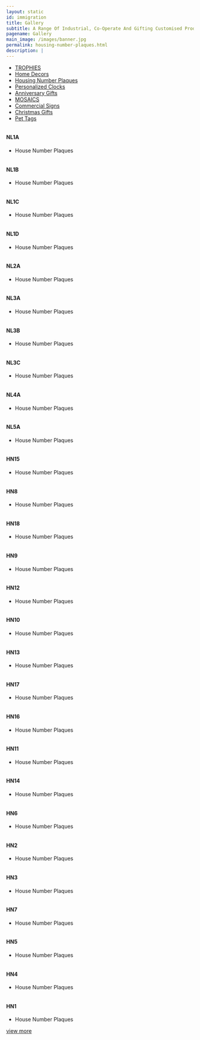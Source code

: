 ```yaml
---
layout: static
id: immigration
title: Gallery
subtitle: A Range Of Industrial, Co-Operate And Gifting Customised Products
pagename: Gallery
main_image: /images/banner.jpg
permalink: housing-number-plaques.html
description: |
---
```

<div class="wpsuptr-standard-row">
   <div class="container">
      <div class="portfolio-content">
         <div class="portfolio-filter-wrap text-center">
            <ul class="filter_tag">
               <li><a href="trophies.html" >TROPHIES</a></li>
               <li><a href="/homedecors.html" >Home Decors</a></li>
               <li class="active"><a href="/housing-number-plaques.html" >Housing Number Plaques</a></li>
               <li><a href="/personalized-clocks.html" >Personalized Clocks</a></li>
               <li><a href="/anniversary.html" >Anniversary Gifts</a></li>
               <li><a href="/mosaics.html" >MOSAICS</a></li>
               <li><a href="/commercialsign.html" >Commercial Signs</a></li>
               <li><a href="/christmasgift.html" >Christmas Gifts</a></li>
               <li><a href="/pettags.html" >Pet Tags</a></li>
            </ul>
         </div>
         <div
            class="portfolio portfolio-gutter portfolio-style-2 portfolio-masonry portfolio-not-full portfolio-4-column wrap-div">
            <div class="portfolio-item fwdcategories">
                <div class="portfolio-item-content">
                   <div class="item-thumbnail">
                      <a class="example-image-link"  >
                      <img class="example-image" src="images/portfolio/fwdcategories/HOUSING NUMBER PLAQUES/small/NL1A.jpg" alt=""/>
                      </a>
                      <a href="images/portfolio/fwdcategories/HOUSING NUMBER PLAQUES/NL1A.jpg"  data-lightbox="example-set" data-title="" class="button" data-motafobox="roadtrip"><i class="ti-zoom-in"></i></a>
                   </div>
                   <div class="portfolio-description">
                      <h4>NL1A</h4>
                      <ul class="portfolio-category">
                         <li>House Number Plaques</li>
                      </ul>
                   </div>
                </div>
             </div>
             <div class="portfolio-item fwdcategories">
                <div class="portfolio-item-content">
                   <div class="item-thumbnail">
                      <a class="example-image-link"  >
                      <img class="example-image" src="images/portfolio/fwdcategories/HOUSING NUMBER PLAQUES/small/NL1B.jpg" alt=""/>
                      </a>
                      <a href="images/portfolio/fwdcategories/HOUSING NUMBER PLAQUES/NL1B.jpg"  data-lightbox="example-set" data-title="" class="button" data-motafobox="roadtrip"><i class="ti-zoom-in"></i></a>
                   </div>
                   <div class="portfolio-description">
                      <h4>NL1B</h4>
                      <ul class="portfolio-category">
                         <li>House Number Plaques</li>
                      </ul>
                   </div>
                </div>
             </div>
             <div class="portfolio-item fwdcategories">
                <div class="portfolio-item-content">
                   <div class="item-thumbnail">
                      <a class="example-image-link"  >
                      <img class="example-image" src="images/portfolio/fwdcategories/HOUSING NUMBER PLAQUES/small/NL1C.jpg" alt=""/>
                      </a>
                      <a href="images/portfolio/fwdcategories/HOUSING NUMBER PLAQUES/NL1C.jpg"  data-lightbox="example-set" data-title="" class="button" data-motafobox="roadtrip"><i class="ti-zoom-in"></i></a>
                   </div>
                   <div class="portfolio-description">
                      <h4>NL1C</h4>
                      <ul class="portfolio-category">
                         <li>House Number Plaques</li>
                      </ul>
                   </div>
                </div>
             </div>
             <div class="portfolio-item fwdcategories">
                <div class="portfolio-item-content">
                   <div class="item-thumbnail">
                      <a class="example-image-link"  >
                      <img class="example-image" src="images/portfolio/fwdcategories/HOUSING NUMBER PLAQUES/small/NL1D.jpg" alt=""/>
                      </a>
                      <a href="images/portfolio/fwdcategories/HOUSING NUMBER PLAQUES/NL1D.jpg"  data-lightbox="example-set" data-title="" class="button" data-motafobox="roadtrip"><i class="ti-zoom-in"></i></a>
                   </div>
                   <div class="portfolio-description">
                      <h4>NL1D</h4>
                      <ul class="portfolio-category">
                         <li>House Number Plaques</li>
                      </ul>
                   </div>
                </div>
             </div>
             <div class="portfolio-item fwdcategories">
                <div class="portfolio-item-content">
                   <div class="item-thumbnail">
                      <a class="example-image-link"  >
                      <img class="example-image" src="images/portfolio/fwdcategories/HOUSING NUMBER PLAQUES/small/NL2A.JPG" alt=""/>
                      </a>
                      <a href="images/portfolio/fwdcategories/HOUSING NUMBER PLAQUES/NL2A.JPG"  data-lightbox="example-set" data-title="" class="button" data-motafobox="roadtrip"><i class="ti-zoom-in"></i></a>
                   </div>
                   <div class="portfolio-description">
                      <h4>NL2A</h4>
                      <ul class="portfolio-category">
                         <li>House Number Plaques</li>
                      </ul>
                   </div>
                </div>
             </div>
             <div class="portfolio-item fwdcategories">
                <div class="portfolio-item-content">
                   <div class="item-thumbnail">
                      <a class="example-image-link"  >
                      <img class="example-image" src="images/portfolio/fwdcategories/HOUSING NUMBER PLAQUES/small/NL3A.jpg" alt=""/>
                      </a>
                      <a href="images/portfolio/fwdcategories/HOUSING NUMBER PLAQUES/NL3A.jpg"  data-lightbox="example-set" data-title="" class="button" data-motafobox="roadtrip"><i class="ti-zoom-in"></i></a>
                   </div>
                   <div class="portfolio-description">
                      <h4>NL3A</h4>
                      <ul class="portfolio-category">
                         <li>House Number Plaques</li>
                      </ul>
                   </div>
                </div>
             </div>
             <div class="portfolio-item fwdcategories">
                <div class="portfolio-item-content">
                   <div class="item-thumbnail">
                      <a class="example-image-link"  >
                      <img class="example-image" src="images/portfolio/fwdcategories/HOUSING NUMBER PLAQUES/small/NL3B.jpg" alt=""/>
                      </a>
                      <a href="images/portfolio/fwdcategories/HOUSING NUMBER PLAQUES/NL3B.jpg"  data-lightbox="example-set" data-title="" class="button" data-motafobox="roadtrip"><i class="ti-zoom-in"></i></a>
                   </div>
                   <div class="portfolio-description">
                      <h4>NL3B</h4>
                      <ul class="portfolio-category">
                         <li>House Number Plaques</li>
                      </ul>
                   </div>
                </div>
             </div>
             <div class="portfolio-item fwdcategories">
                <div class="portfolio-item-content">
                   <div class="item-thumbnail">
                      <a class="example-image-link"  >
                      <img class="example-image" src="images/portfolio/fwdcategories/HOUSING NUMBER PLAQUES/small/NL3C.jpg" alt=""/>
                      </a>
                      <a href="images/portfolio/fwdcategories/HOUSING NUMBER PLAQUES/NL3C.jpg"  data-lightbox="example-set" data-title="" class="button" data-motafobox="roadtrip"><i class="ti-zoom-in"></i></a>
                   </div>
                   <div class="portfolio-description">
                      <h4>NL3C</h4>
                      <ul class="portfolio-category">
                         <li>House Number Plaques</li>
                      </ul>
                   </div>
                </div>
             </div>
             <div class="portfolio-item fwdcategories">
                <div class="portfolio-item-content">
                   <div class="item-thumbnail">
                      <a class="example-image-link"  >
                      <img class="example-image" src="images/portfolio/fwdcategories/HOUSING NUMBER PLAQUES/small/NL4A.jpg" alt=""/>
                      </a>
                      <a href="images/portfolio/fwdcategories/HOUSING NUMBER PLAQUES/NL4A.jpg"  data-lightbox="example-set" data-title="" class="button" data-motafobox="roadtrip"><i class="ti-zoom-in"></i></a>
                   </div>
                   <div class="portfolio-description">
                      <h4>NL4A</h4>
                      <ul class="portfolio-category">
                         <li>House Number Plaques</li>
                      </ul>
                   </div>
                </div>
             </div>
             <div class="portfolio-item fwdcategories">
                <div class="portfolio-item-content">
                   <div class="item-thumbnail">
                      <a class="example-image-link"  >
                      <img class="example-image" src="images/portfolio/fwdcategories/HOUSING NUMBER PLAQUES/small/NL5A.jpg" alt=""/>
                      </a>
                      <a href="images/portfolio/fwdcategories/HOUSING NUMBER PLAQUES/NL5A.jpg"  data-lightbox="example-set" data-title="" class="button" data-motafobox="roadtrip"><i class="ti-zoom-in"></i></a>
                   </div>
                   <div class="portfolio-description">
                      <h4>NL5A</h4>
                      <ul class="portfolio-category">
                         <li>House Number Plaques</li>
                      </ul>
                   </div>
                </div>
             </div>
            <div class="portfolio-item fwdcategories">
               <div class="portfolio-item-content">
                  <div class="item-thumbnail">
                     <a class="example-image-link"  >
                     <img class="example-image" src="images/portfolio/fwdcategories/HOUSING NUMBER PLAQUES/HN15.jpg" alt=""/>
                     </a>
                     <a href="images/portfolio/fwdcategories/HOUSING NUMBER PLAQUES/HN15.jpg"  data-lightbox="example-set" data-title="" class="button" data-motafobox="roadtrip"><i class="ti-zoom-in"></i></a>
                  </div>
                  <div class="portfolio-description">
                     <h4>HN15</h4>
                     <ul class="portfolio-category">
                        <li>House Number Plaques</li>
                     </ul>
                  </div>
               </div>
            </div>
            <div class="portfolio-item fwdcategories">
               <div class="portfolio-item-content">
                  <div class="item-thumbnail">
                     <a class="example-image-link"  >
                     <img class="example-image" src="images/portfolio/fwdcategories/HOUSING NUMBER PLAQUES/HN8.jpg" alt=""/>
                     </a>
                     <a href="images/portfolio/fwdcategories/HOUSING NUMBER PLAQUES/HN8.jpg" data-lightbox="example-set" data-title="" class="button" data-motafobox="roadtrip"><i class="ti-zoom-in"></i></a>
                  </div>
                  <div class="portfolio-description">
                     <h4>HN8</h4>
                     <ul class="portfolio-category">
                        <li>House Number Plaques</li>
                     </ul>
                  </div>
               </div>
            </div>
            <div class="portfolio-item fwdcategories">
               <div class="portfolio-item-content">
                  <div class="item-thumbnail">
                     <a class="example-image-link"  >
                     <img class="example-image" src="images/portfolio/fwdcategories/HOUSING NUMBER PLAQUES/HN18.jpg" alt=""/>
                     </a>
                     <a href="images/portfolio/fwdcategories/HOUSING NUMBER PLAQUES/HN18.jpg"  data-lightbox="example-set" data-title="" class="button" data-motafobox="roadtrip"><i class="ti-zoom-in"></i></a>
                  </div>
                  <div class="portfolio-description">
                     <h4>HN18</h4>
                     <ul class="portfolio-category">
                        <li>House Number Plaques</li>
                     </ul>
                  </div>
               </div>
            </div>
            <div class="portfolio-item fwdcategories">
               <div class="portfolio-item-content">
                  <div class="item-thumbnail">
                     <a class="example-image-link"  >
                     <img class="example-image" src="images/portfolio/fwdcategories/HOUSING NUMBER PLAQUES/HN9.jpg" alt=""/>
                     </a>
                     <a href="images/portfolio/fwdcategories/HOUSING NUMBER PLAQUES/HN9.jpg"  data-lightbox="example-set" data-title="" class="button" data-motafobox="roadtrip"><i class="ti-zoom-in"></i></a>
                  </div>
                  <div class="portfolio-description">
                     <h4>HN9</h4>
                     <ul class="portfolio-category">
                        <li>House Number Plaques</li>
                     </ul>
                  </div>
               </div>
            </div>
            <div class="portfolio-item fwdcategories hidden">
               <div class="portfolio-item-content">
                  <div class="item-thumbnail">
                     <a class="example-image-link" >
                     <img class="example-image" src="images/portfolio/fwdcategories/HOUSING NUMBER PLAQUES/HN12.jpg" alt=""/>
                     </a>
                     <a href="images/portfolio/fwdcategories/HOUSING NUMBER PLAQUES/HN12.jpg"   data-lightbox="example-set" data-title="" class="button" data-motafobox="roadtrip"><i class="ti-zoom-in"></i></a>
                  </div>
                  <div class="portfolio-description">
                     <h4>HN12</h4>
                     <ul class="portfolio-category">
                        <li>House Number Plaques</li>
                     </ul>
                  </div>
               </div>
            </div>
            <div class="portfolio-item fwdcategories">
               <div class="portfolio-item-content">
                  <div class="item-thumbnail">
                     <a class="example-image-link"  >
                     <img class="example-image" src="images/portfolio/fwdcategories/HOUSING NUMBER PLAQUES/HN10.jpg" alt=""/>
                     </a>
                     <a href="images/portfolio/fwdcategories/HOUSING NUMBER PLAQUES/HN10.jpg"  data-lightbox="example-set" data-title="" class="button" data-motafobox="roadtrip"><i class="ti-zoom-in"></i></a>
                  </div>
                  <div class="portfolio-description">
                     <h4>HN10</h4>
                     <ul class="portfolio-category">
                        <li>House Number Plaques</li>
                     </ul>
                  </div>
               </div>
            </div>
            <div class="portfolio-item fwdcategories">
               <div class="portfolio-item-content">
                  <div class="item-thumbnail">
                     <a class="example-image-link" >
                     <img class="example-image" src="images/portfolio/fwdcategories/HOUSING NUMBER PLAQUES/HN13.jpg" alt=""/>
                     </a>
                     <a href="images/portfolio/fwdcategories/HOUSING NUMBER PLAQUES/HN13.jpg"   data-lightbox="example-set" data-title="" class="button" data-motafobox="roadtrip"><i class="ti-zoom-in"></i></a>
                  </div>
                  <div class="portfolio-description">
                     <h4>HN13</h4>
                     <ul class="portfolio-category">
                        <li>House Number Plaques</li>
                     </ul>
                  </div>
               </div>
            </div>
            <div class="portfolio-item fwdcategories">
               <div class="portfolio-item-content">
                  <div class="item-thumbnail">
                     <a class="example-image-link"  >
                     <img class="example-image" src="images/portfolio/fwdcategories/HOUSING NUMBER PLAQUES/HN17.jpg" alt=""/>
                     </a>
                     <a href="images/portfolio/fwdcategories/HOUSING NUMBER PLAQUES/HN17.jpg"  data-lightbox="example-set" data-title="" class="button" data-motafobox="roadtrip"><i class="ti-zoom-in"></i></a>
                  </div>
                  <div class="portfolio-description">
                     <h4>HN17</h4>
                     <ul class="portfolio-category">
                        <li>House Number Plaques</li>
                     </ul>
                  </div>
               </div>
            </div>
            <div class="portfolio-item fwdcategories">
               <div class="portfolio-item-content">
                  <div class="item-thumbnail">
                     <a class="example-image-link"  >
                     <img class="example-image" src="images/portfolio/fwdcategories/HOUSING NUMBER PLAQUES/HN16.jpg" alt=""/>
                     </a>
                     <a href="images/portfolio/fwdcategories/HOUSING NUMBER PLAQUES/HN16.jpg"  data-lightbox="example-set" data-title="" class="button" data-motafobox="roadtrip"><i class="ti-zoom-in"></i></a>
                  </div>
                  <div class="portfolio-description">
                     <h4>HN16</h4>
                     <ul class="portfolio-category">
                        <li>House Number Plaques</li>
                     </ul>
                  </div>
               </div>
            </div>
            <div class="portfolio-item fwdcategories">
               <div class="portfolio-item-content">
                  <div class="item-thumbnail">
                     <a class="example-image-link"  >
                     <img class="example-image" src="images/portfolio/fwdcategories/HOUSING NUMBER PLAQUES/HN11.jpg" alt=""/>
                     </a>
                     <a href="images/portfolio/fwdcategories/HOUSING NUMBER PLAQUES/HN11.jpg"  data-lightbox="example-set" data-title="" class="button" data-motafobox="roadtrip"><i class="ti-zoom-in"></i></a>
                  </div>
                  <div class="portfolio-description">
                     <h4>HN11</h4>
                     <ul class="portfolio-category">
                        <li>House Number Plaques</li>
                     </ul>
                  </div>
               </div>
            </div>
            <div class="portfolio-item fwdcategories">
               <div class="portfolio-item-content">
                  <div class="item-thumbnail">
                     <a class="example-image-link" >
                     <img class="example-image" src="images/portfolio/fwdcategories/HOUSING NUMBER PLAQUES/HN14.jpg" alt=""/>
                     </a>
                     <a href="images/portfolio/fwdcategories/HOUSING NUMBER PLAQUES/HN14.jpg"   data-lightbox="example-set" data-title="" class="button" data-motafobox="roadtrip"><i class="ti-zoom-in"></i></a>
                  </div>
                  <div class="portfolio-description">
                     <h4>HN14</h4>
                     <ul class="portfolio-category">
                        <li>House Number Plaques</li>
                     </ul>
                  </div>
               </div>
            </div>
            <div class="portfolio-item fwdcategories">
               <div class="portfolio-item-content">
                  <div class="item-thumbnail">
                     <a class="example-image-link"  >
                     <img class="example-image" src="images/portfolio/fwdcategories/HOUSING NUMBER PLAQUES/HN6.jpg" alt=""/>
                     </a>
                     <a href="images/portfolio/fwdcategories/HOUSING NUMBER PLAQUES/HN6.jpg"  data-lightbox="example-set" data-title="" class="button" data-motafobox="roadtrip"><i class="ti-zoom-in"></i></a>
                  </div>
                  <div class="portfolio-description">
                     <h4>HN6</h4>
                     <ul class="portfolio-category">
                        <li>House Number Plaques</li>
                     </ul>
                  </div>
               </div>
            </div>
            <div class="portfolio-item fwdcategories">
               <div class="portfolio-item-content">
                  <div class="item-thumbnail">
                     <a class="example-image-link" >
                     <img class="example-image" src="images/portfolio/fwdcategories/HOUSING NUMBER PLAQUES/HN2.jpg" alt=""/>
                     </a>
                     <a href="images/portfolio/fwdcategories/HOUSING NUMBER PLAQUES/HN2.jpg"   data-lightbox="example-set" data-title="" class="button" data-motafobox="roadtrip"><i class="ti-zoom-in"></i></a>
                  </div>
                  <div class="portfolio-description">
                     <h4>HN2</h4>
                     <ul class="portfolio-category">
                        <li>House Number Plaques</li>
                     </ul>
                  </div>
               </div>
            </div>
            <div class="portfolio-item fwdcategories">
               <div class="portfolio-item-content">
                  <div class="item-thumbnail">
                     <a class="example-image-link"  >
                     <img class="example-image" src="images/portfolio/fwdcategories/HOUSING NUMBER PLAQUES/HN3.jpg" alt=""/>
                     </a>
                     <a href="images/portfolio/fwdcategories/HOUSING NUMBER PLAQUES/HN3.jpg"  data-lightbox="example-set" data-title="" class="button" data-motafobox="roadtrip"><i class="ti-zoom-in"></i></a>
                  </div>
                  <div class="portfolio-description">
                     <h4>HN3</h4>
                     <ul class="portfolio-category">
                        <li>House Number Plaques</li>
                     </ul>
                  </div>
               </div>
            </div>
            <div class="portfolio-item fwdcategories">
               <div class="portfolio-item-content">
                  <div class="item-thumbnail">
                     <a class="example-image-link"  >
                     <img class="example-image" src="images/portfolio/fwdcategories/HOUSING NUMBER PLAQUES/HN7.jpg" alt=""/>
                     </a>
                     <a href="images/portfolio/fwdcategories/HOUSING NUMBER PLAQUES/HN7.jpg"  data-lightbox="example-set" data-title="" class="button" data-motafobox="roadtrip"><i class="ti-zoom-in"></i></a>
                  </div>
                  <div class="portfolio-description">
                     <h4>HN7</h4>
                     <ul class="portfolio-category">
                        <li>House Number Plaques</li>
                     </ul>
                  </div>
               </div>
            </div>
            <div class="portfolio-item fwdcategories">
               <div class="portfolio-item-content">
                  <div class="item-thumbnail">
                     <a class="example-image-link"  >
                     <img class="example-image" src="images/portfolio/fwdcategories/HOUSING NUMBER PLAQUES/HN5.jpg" alt=""/>
                     </a>
                     <a href="images/portfolio/fwdcategories/HOUSING NUMBER PLAQUES/HN5.jpg"  data-lightbox="example-set" data-title="" class="button" data-motafobox="roadtrip"><i class="ti-zoom-in"></i></a>
                  </div>
                  <div class="portfolio-description">
                     <h4>HN5</h4>
                     <ul class="portfolio-category">
                        <li>House Number Plaques</li>
                     </ul>
                  </div>
               </div>
            </div>
            <div class="portfolio-item fwdcategories hidden">
               <div class="portfolio-item-content">
                  <div class="item-thumbnail">
                     <a class="example-image-link" >
                     <img class="example-image" src="images/portfolio/fwdcategories/HOUSING NUMBER PLAQUES/HN4.jpg" alt=""/>
                     </a>
                     <a href="images/portfolio/fwdcategories/HOUSING NUMBER PLAQUES/HN4.jpg"  data-lightbox="example-set" data-title="" class="button" data-motafobox="roadtrip"><i class="ti-zoom-in"></i></a>
                  </div>
                  <div class="portfolio-description">
                     <h4>HN4</h4>
                     <ul class="portfolio-category">
                        <li>House Number Plaques</li>
                     </ul>
                  </div>
               </div>
            </div>
            <div class="portfolio-item fwdcategories hidden">
               <div class="portfolio-item-content">
                  <div class="item-thumbnail">
                     <a class="example-image-link"  >
                     <img class="example-image" src="images/portfolio/fwdcategories/HOUSING NUMBER PLAQUES/HN1.jpg" alt=""/>
                     </a>
                     <a href="images/portfolio/fwdcategories/HOUSING NUMBER PLAQUES/HN1.jpg"  data-lightbox="example-set" data-title="" class="button" data-motafobox="roadtrip"><i class="ti-zoom-in"></i></a>
                  </div>
                  <div class="portfolio-description">
                     <h4>HN1</h4>
                     <ul class="portfolio-category">
                        <li>House Number Plaques</li>
                     </ul>
                  </div>
               </div>
            </div>
         </div>
         <div class="pagination-area">
            <div class="load-more text-center">
               <a class="button lode-more" href="#">view more<i class="ti-reload"></i></a>
            </div>
         </div>
      </div>
   </div>
</div>